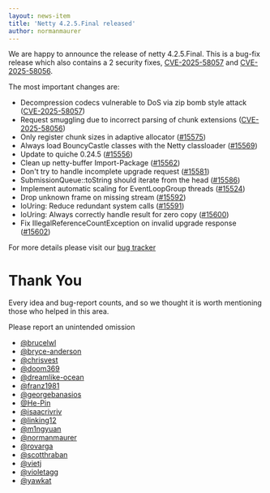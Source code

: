 ```yaml
---
layout: news-item
title: 'Netty 4.2.5.Final released'
author: normanmaurer
---
```


We are happy to announce the release of netty 4.2.5.Final. This is a bug-fix release which also contains a 2 security fixes, [CVE-2025-58057](https://github.com/netty/netty/security/advisories/GHSA-3p8m-j85q-pgmj) and [CVE-2025-58056](https://github.com/netty/netty/security/advisories/GHSA-fghv-69vj-qj49).

The most important changes are:

* Decompression codecs vulnerable to DoS via zip bomb style attack ([CVE-2025-58057](https://github.com/netty/netty/security/advisories/GHSA-3p8m-j85q-pgmj))
* Request smuggling due to incorrect parsing of chunk extensions ([CVE-2025-58056](https://github.com/netty/netty/security/advisories/GHSA-fghv-69vj-qj49))
* Only register chunk sizes in adaptive allocator ([#15575](https://github.com/netty/netty/pull/15575))
* Always load BouncyCastle classes with the Netty classloader ([#15569](https://github.com/netty/netty/pull/15569))
* Update to quiche 0.24.5 ([#15556](https://github.com/netty/netty/pull/15556))
* Clean up netty-buffer Import-Package ([#15562](https://github.com/netty/netty/pull/15562)) 
* Don't try to handle incomplete upgrade request ([#15581](https://github.com/netty/netty/pull/15581))
* SubmissionQueue::toString should iterate from the head ([#15586](https://github.com/netty/netty/pull/15586))
* Implement automatic scaling for EventLoopGroup threads ([#15524](https://github.com/netty/netty/pull/15524))
* Drop unknown frame on missing stream ([#15592](https://github.com/netty/netty/pull/15592))
* IoUring: Reduce redundant system calls ([#15591](https://github.com/netty/netty/pull/15591))
* IoUring: Always correctly handle result for zero copy ([#15600](https://github.com/netty/netty/pull/15600))
* Fix IllegalReferenceCountException on invalid upgrade response ([#15602](https://github.com/netty/netty/pull/15602))

For more details please visit our [bug tracker](https://github.com/netty/netty/issues?q=milestone%3A4.2.5.Final+is%3Aclosed)

# Thank You

Every idea and bug-report counts, and so we thought it is worth mentioning those who helped in this area.

Please report an unintended omission
* [@brucelwl](https://github.com/brucelwl)
* [@bryce-anderson](https://github.com/bryce-anderson)
* [@chrisvest](https://github.com/chrisvest)
* [@doom369](https://github.com/doom369)
* [@dreamlike-ocean](https://github.com/dreamlike-ocean)
* [@franz1981](https://github.com/franz1981)
* [@georgebanasios](https://github.com/georgebanasios)
* [@He-Pin](https://github.com/He-Pin)
* [@isaacrivriv](https://github.com/isaacrivriv)
* [@linking12](https://github.com/linking12)
* [@m1ngyuan](https://github.com/m1ngyuan)
* [@normanmaurer](https://github.com/normanmaurer)
* [@rovarga](https://github.com/rovarga)
* [@scotthraban](https://github.com/scotthraban)
* [@vietj](https://github.com/vietj)
* [@violetagg](https://github.com/violetagg)
* [@yawkat](https://github.com/yawkat)